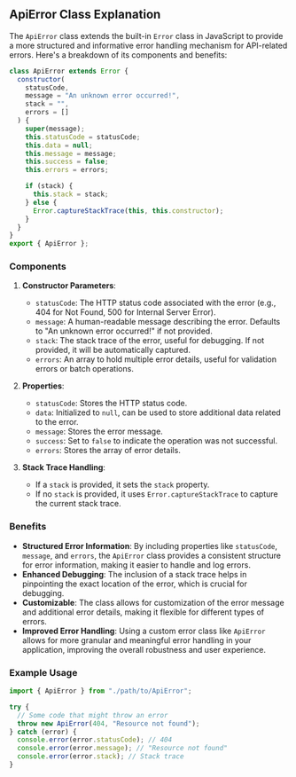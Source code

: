 ## ApiError Class Explanation

The `ApiError` class extends the built-in `Error` class in JavaScript to provide a more structured and informative error handling mechanism for API-related errors. Here's a breakdown of its components and benefits:

```javascript
class ApiError extends Error {
  constructor(
    statusCode,
    message = "An unknown error occurred!",
    stack = "",
    errors = []
  ) {
    super(message);
    this.statusCode = statusCode;
    this.data = null;
    this.message = message;
    this.success = false;
    this.errors = errors;

    if (stack) {
      this.stack = stack;
    } else {
      Error.captureStackTrace(this, this.constructor);
    }
  }
}
export { ApiError };
```

### Components

1. **Constructor Parameters**:

   - `statusCode`: The HTTP status code associated with the error (e.g., 404 for Not Found, 500 for Internal Server Error).
   - `message`: A human-readable message describing the error. Defaults to "An unknown error occurred!" if not provided.
   - `stack`: The stack trace of the error, useful for debugging. If not provided, it will be automatically captured.
   - `errors`: An array to hold multiple error details, useful for validation errors or batch operations.

2. **Properties**:

   - `statusCode`: Stores the HTTP status code.
   - `data`: Initialized to `null`, can be used to store additional data related to the error.
   - `message`: Stores the error message.
   - `success`: Set to `false` to indicate the operation was not successful.
   - `errors`: Stores the array of error details.

3. **Stack Trace Handling**:
   - If a `stack` is provided, it sets the `stack` property.
   - If no `stack` is provided, it uses `Error.captureStackTrace` to capture the current stack trace.

### Benefits

- **Structured Error Information**: By including properties like `statusCode`, `message`, and `errors`, the `ApiError` class provides a consistent structure for error information, making it easier to handle and log errors.
- **Enhanced Debugging**: The inclusion of a stack trace helps in pinpointing the exact location of the error, which is crucial for debugging.
- **Customizable**: The class allows for customization of the error message and additional error details, making it flexible for different types of errors.
- **Improved Error Handling**: Using a custom error class like `ApiError` allows for more granular and meaningful error handling in your application, improving the overall robustness and user experience.

### Example Usage

```javascript
import { ApiError } from "./path/to/ApiError";

try {
  // Some code that might throw an error
  throw new ApiError(404, "Resource not found");
} catch (error) {
  console.error(error.statusCode); // 404
  console.error(error.message); // "Resource not found"
  console.error(error.stack); // Stack trace
}
```
